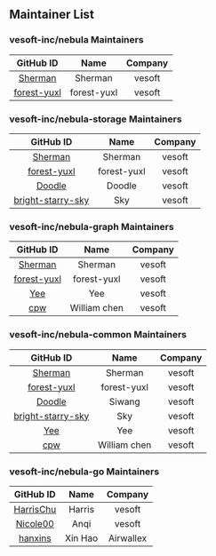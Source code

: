 ## Maintainer List

### vesoft-inc/nebula Maintainers

|                    GitHub ID                    |  Name  | Company |
| :---------------------------------------------: | :----: | :-----: |
| [Sherman](https://github.com/sherman-the-tank) |  Sherman  | vesoft |
| [forest-yuxl](https://github.com/forest-yuxl)|  forest-yuxl | vesoft |

### vesoft-inc/nebula-storage Maintainers

|                    GitHub ID                    |  Name  | Company |
| :---------------------------------------------: | :----: | :-----: |
| [Sherman](https://github.com/sherman-the-tank) |  Sherman  | vesoft |
| [forest-yuxl](https://github.com/forest-yuxl)|  forest-yuxl | vesoft |
| [Doodle](https://github.com/critical27)|  Doodle | vesoft |
| [bright-starry-sky](https://github.com/bright-starry-sky)|  Sky  | vesoft |

### vesoft-inc/nebula-graph Maintainers

|                    GitHub ID                    |  Name  | Company |
| :---------------------------------------------: | :----: | :-----: |
| [Sherman](https://github.com/sherman-the-tank) |  Sherman  | vesoft |
| [forest-yuxl](https://github.com/forest-yuxl)|  forest-yuxl | vesoft |
| [Yee](https://github.com/yixinglu)|  Yee | vesoft |
| [cpw](https://github.com/CPWstatic)|  William chen  | vesoft |

### vesoft-inc/nebula-common Maintainers

|                    GitHub ID                    |  Name  | Company |
| :---------------------------------------------: | :----: | :-----: |
| [Sherman](https://github.com/sherman-the-tank) |  Sherman  | vesoft |
| [forest-yuxl](https://github.com/forest-yuxl)|  forest-yuxl | vesoft |
| [Doodle](https://github.com/critical27)|  Siwang | vesoft |
| [bright-starry-sky](https://github.com/bright-starry-sky)|  Sky  | vesoft |
| [Yee](https://github.com/yixinglu)|  Yee | vesoft |
| [cpw](https://github.com/CPWstatic)|  William chen  | vesoft |


### vesoft-inc/nebula-go Maintainers

|                    GitHub ID                    |  Name  | Company |
| :---------------------------------------------: | :----: | :-----: |
| [HarrisChu](https://github.com/HarrisChu) |  Harris  | vesoft |
| [Nicole00](https://github.com/Nicole00)| Anqi | vesoft |
| [hanxins](https://github.com/haoxins)| Xin Hao | Airwallex |